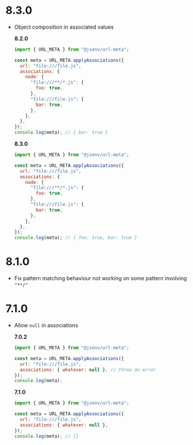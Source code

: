 # 8.3.0

- Object composition in associated values

  **8.2.0**

  ```js
  import { URL_META } from "@jsenv/url-meta";

  const meta = URL_META.applyAssociations({
    url: "file:///file.js",
    associations: {
      node: {
        "file:///**/*.js": {
          foo: true,
        },
        "file:///file.js": {
          bar: true,
        },
      },
    },
  });
  console.log(meta); // { bar: true }
  ```

  **8.3.0**

  ```js
  import { URL_META } from "@jsenv/url-meta";

  const meta = URL_META.applyAssociations({
    url: "file:///file.js",
    associations: {
      node: {
        "file:///**/*.js": {
          foo: true,
        },
        "file:///file.js": {
          bar: true,
        },
      },
    },
  });
  console.log(meta); // { foo: true, bar: true }
  ```

# 8.1.0

- Fix pattern matching behaviour not working on some pattern involving `"**/"`

# 7.1.0

- Allow `null` in associations

  **7.0.2**

  ```js
  import { URL_META } from "@jsenv/url-meta";

  const meta = URL_META.applyAssociations({
    url: "file:///file.js",
    associations: { whatever: null }, // throw an error
  });
  console.log(meta);
  ```

  **7.1.0**

  ```js
  import { URL_META } from "@jsenv/url-meta";

  const meta = URL_META.applyAssociations({
    url: "file:///file.js",
    associations: { whatever: null },
  });
  console.log(meta); // {}
  ```
